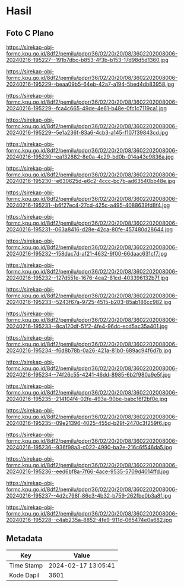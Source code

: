 # Hasil

## Foto C Plano

https://sirekap-obj-formc.kpu.go.id/8df2/pemilu/pdpr/36/02/20/20/08/3602202008006-20240216-195227--191b7dbc-b853-4f3b-b153-17d98d5d1360.jpg

https://sirekap-obj-formc.kpu.go.id/8df2/pemilu/pdpr/36/02/20/20/08/3602202008006-20240216-195229--beaa09b5-64eb-42a7-a194-5bed4db83958.jpg

https://sirekap-obj-formc.kpu.go.id/8df2/pemilu/pdpr/36/02/20/20/08/3602202008006-20240216-195229--fca4c665-49de-4e61-b48e-0fc1c7119ca1.jpg

https://sirekap-obj-formc.kpu.go.id/8df2/pemilu/pdpr/36/02/20/20/08/3602202008006-20240216-195229--5e1a236f-83a6-4cb3-a145-f107f39843cd.jpg

https://sirekap-obj-formc.kpu.go.id/8df2/pemilu/pdpr/36/02/20/20/08/3602202008006-20240216-195230--ea132882-8e0a-4c29-bd0b-014a43e9836a.jpg

https://sirekap-obj-formc.kpu.go.id/8df2/pemilu/pdpr/36/02/20/20/08/3602202008006-20240216-195230--e630625d-e6c2-4ccc-bc7b-ad63540bb48e.jpg

https://sirekap-obj-formc.kpu.go.id/8df2/pemilu/pdpr/36/02/20/20/08/3602202008006-20240216-195231--b6f27ec4-27cd-425c-a495-4088639fd8f4.jpg

https://sirekap-obj-formc.kpu.go.id/8df2/pemilu/pdpr/36/02/20/20/08/3602202008006-20240216-195231--063a8416-d28e-42ca-80fe-457480d28644.jpg

https://sirekap-obj-formc.kpu.go.id/8df2/pemilu/pdpr/36/02/20/20/08/3602202008006-20240216-195232--158dac7d-af21-4632-9f00-66daac631cf7.jpg

https://sirekap-obj-formc.kpu.go.id/8df2/pemilu/pdpr/36/02/20/20/08/3602202008006-20240216-195232--127d551e-1676-4ea2-81cd-403396132b7f.jpg

https://sirekap-obj-formc.kpu.go.id/8df2/pemilu/pdpr/36/02/20/20/08/3602202008006-20240216-195233--5243f67a-9725-4515-b203-85ab186cc982.jpg

https://sirekap-obj-formc.kpu.go.id/8df2/pemilu/pdpr/36/02/20/20/08/3602202008006-20240216-195233--8ca120df-51f2-4fe4-96dc-ecd5ac35a401.jpg

https://sirekap-obj-formc.kpu.go.id/8df2/pemilu/pdpr/36/02/20/20/08/3602202008006-20240216-195234--f6d8b78b-0a26-421a-81b0-689ac94f6d7b.jpg

https://sirekap-obj-formc.kpu.go.id/8df2/pemilu/pdpr/36/02/20/20/08/3602202008006-20240216-195234--74f26c55-4241-46dd-8985-6b2f980a9e5f.jpg

https://sirekap-obj-formc.kpu.go.id/8df2/pemilu/pdpr/36/02/20/20/08/3602202008006-20240216-195235--214104f4-02fe-493a-90be-babc16f2bf0e.jpg

https://sirekap-obj-formc.kpu.go.id/8df2/pemilu/pdpr/36/02/20/20/08/3602202008006-20240216-195235--09e21396-4025-455d-b29f-2470c3f259f6.jpg

https://sirekap-obj-formc.kpu.go.id/8df2/pemilu/pdpr/36/02/20/20/08/3602202008006-20240216-195236--936f98a3-c022-4990-ba2e-216c6f546da5.jpg

https://sirekap-obj-formc.kpu.go.id/8df2/pemilu/pdpr/36/02/20/20/08/3602202008006-20240216-195236--eed6bf8a-7f66-4ace-9535-5709d4014ffd.jpg

https://sirekap-obj-formc.kpu.go.id/8df2/pemilu/pdpr/36/02/20/20/08/3602202008006-20240216-195237--4d2c798f-86c3-4b32-b759-262fbe0b3a8f.jpg

https://sirekap-obj-formc.kpu.go.id/8df2/pemilu/pdpr/36/02/20/20/08/3602202008006-20240216-195228--c4ab235a-8852-4fe9-911d-065474e0a682.jpg


## Metadata

| Key        | Value               |
| ---------- | ------------------- |
| Time Stamp | 2024-02-17 13:05:41 |
| Kode Dapil | 3601                |



